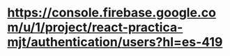# https://console.firebase.google.com/u/1/project/react-practica-mjt/authentication/users?hl=es-419
